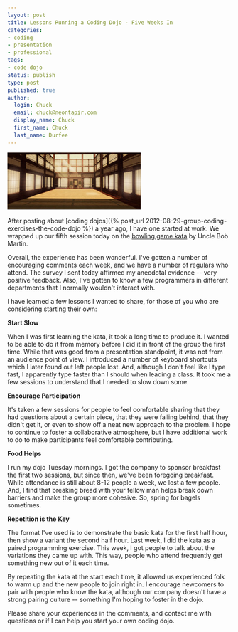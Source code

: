 ```yaml
---
layout: post
title: Lessons Running a Coding Dojo - Five Weeks In
categories:
- coding
- presentation
- professional
tags:
- code dojo
status: publish
type: post
published: true
author:
  login: Chuck
  email: chuck@neontapir.com
  display_name: Chuck
  first_name: Chuck
  last_name: Durfee
---
```

![dojo](/assets/dojo-300x128.jpg)

After posting about [coding dojos]({% post_url 2012-08-29-group-coding-exercises-the-code-dojo %}) a year ago, I have one started at work. We wrapped up our fifth session today on the [bowling game kata](http://butunclebob.com/ArticleS.UncleBob.TheBowlingGameKata) by Uncle Bob Martin.

Overall, the experience has been wonderful. I've gotten a number of encouraging comments each week, and we have a number of regulars who attend. The survey I sent today affirmed my anecdotal evidence -- very positive feedback. Also, I've gotten to know a few programmers in different departments that I normally wouldn't interact with.

I have learned a few lessons I wanted to share, for those of you who are considering starting their own:

**Start Slow**

When I was first learning the kata, it took a long time to produce it. I wanted to be able to do it from memory before I did it in front of the group the first time. While that was good from a presentation standpoint, it was not from an audience point of view. I introduced a number of keyboard shortcuts which I later found out left people lost. And, although I don't feel like I type fast, I apparently type faster than I should when leading a class. It took me a few sessions to understand that I needed to slow down some.

**Encourage Participation**

It's taken a few sessions for people to feel comfortable sharing that they had questions about a certain piece, that they were falling behind, that they didn't get it, or even to show off a neat new approach to the problem. I hope to continue to foster a collaborative atmosphere, but I have additional work to do to make participants feel comfortable contributing.

**Food Helps**

I run my dojo Tuesday mornings. I got the company to sponsor breakfast the first two sessions, but since then, we've been foregoing breakfast. While attendance is still about 8-12 people a week, we lost a few people. And, I find that breaking bread with your fellow man helps break down barriers and make the group more cohesive. So, spring for bagels sometimes.

**Repetition is the Key**

The format I've used is to demonstrate the basic kata for the first half hour, then show a variant the second half hour. Last week, I did the kata as a paired programming exercise. This week, I got people to talk about the variations they came up with. This way, people who attend frequently get something new out of it each time.

By repeating the kata at the start each time, it allowed us experienced folk to warm up and the new people to join right in. I encourage newcomers to pair with people who know the kata, although our company doesn't have a strong pairing culture -- something I'm hoping to foster in the dojo.

Please share your experiences in the comments, and contact me with questions or if I can help you start your own coding dojo.
